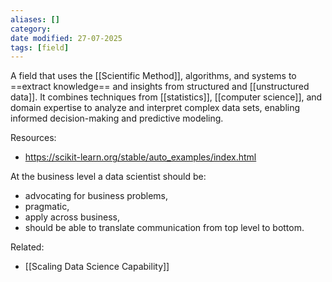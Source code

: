 ```yaml
---
aliases: []
category:
date modified: 27-07-2025
tags: [field]
---
```

A field that uses the [[Scientific Method]], algorithms, and systems to ==extract knowledge== and insights from structured and [[unstructured data]]. It combines techniques from [[statistics]], [[computer science]], and domain expertise to analyze and interpret complex data sets, enabling informed decision-making and predictive modeling.

Resources:
- https://scikit-learn.org/stable/auto_examples/index.html

At the business level a data scientist should be:
- advocating for business problems,
- pragmatic, 
- apply across business, 
- should be able to translate communication from top level to bottom.

Related:
- [[Scaling Data Science Capability]]